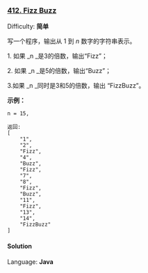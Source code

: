 ### [412\. Fizz Buzz](https://leetcode-cn.com/problems/fizz-buzz/)

Difficulty: **简单**


写一个程序，输出从 1 到 _n_ 数字的字符串表示。

1\. 如果 _n _是3的倍数，输出“Fizz”；

2\. 如果 _n _是5的倍数，输出“Buzz”；

3.如果 _n _同时是3和5的倍数，输出 “FizzBuzz”。

**示例：**

```
n = 15,

返回:
[
    "1",
    "2",
    "Fizz",
    "4",
    "Buzz",
    "Fizz",
    "7",
    "8",
    "Fizz",
    "Buzz",
    "11",
    "Fizz",
    "13",
    "14",
    "FizzBuzz"
]
```


#### Solution

Language: **Java**

```java
​
```
